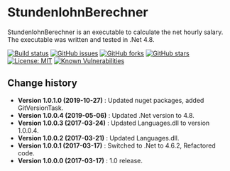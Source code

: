 StundenlohnBerechner
====================================

StundenlohnBerechner is an executable to calculate the net hourly salary.
The executable was written and tested in .Net 4.8.

[![Build status](https://ci.appveyor.com/api/projects/status/dto3h4jgaf6305s9?svg=true)](https://ci.appveyor.com/project/SeppPenner/stundenlohnberechner)
[![GitHub issues](https://img.shields.io/github/issues/SeppPenner/StundenlohnBerechner.svg)](https://github.com/SeppPenner/StundenlohnBerechner/issues)
[![GitHub forks](https://img.shields.io/github/forks/SeppPenner/StundenlohnBerechner.svg)](https://github.com/SeppPenner/StundenlohnBerechner/network)
[![GitHub stars](https://img.shields.io/github/stars/SeppPenner/StundenlohnBerechner.svg)](https://github.com/SeppPenner/StundenlohnBerechner/stargazers)
[![License: MIT](https://img.shields.io/badge/License-MIT-blue.svg)](https://raw.githubusercontent.com/SeppPenner/StundenlohnBerechner/master/License.txt)
[![Known Vulnerabilities](https://snyk.io/test/github/SeppPenner/StundenlohnBerechner/badge.svg)](https://snyk.io/test/github/SeppPenner/StundenlohnBerechner)


Change history
--------------

* **Version 1.0.1.0 (2019-10-27)** : Updated nuget packages, added GitVersionTask.
* **Version 1.0.0.4 (2019-05-06)** : Updated .Net version to 4.8.
* **Version 1.0.0.3 (2017-03-24)** : Updated Languages.dll to version 1.0.0.4.
* **Version 1.0.0.2 (2017-03-21)** : Updated Languages.dll.
* **Version 1.0.0.1 (2017-03-17)** : Switched to .Net to 4.6.2, Refactored code.
* **Version 1.0.0.0 (2017-03-17)** : 1.0 release.